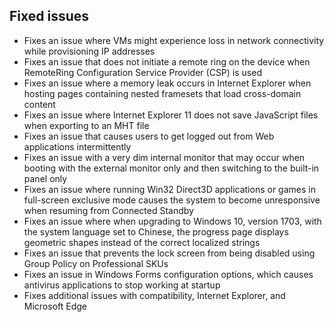 ## Fixed issues
- Fixes an issue where VMs might experience loss in network connectivity while provisioning IP addresses
- Fixes an issue that does not initiate a remote ring on the device when RemoteRing Configuration Service Provider (CSP) is used
- Fixes an issue where a memory leak occurs in Internet Explorer when hosting pages containing nested framesets that load cross-domain content
- Fixes an issue where Internet Explorer 11 does not save JavaScript files when exporting to an MHT file
- Fixes an issue that causes users to get logged out from Web applications intermittently
- Fixes an issue with a very dim internal monitor that may occur when booting with the external monitor only and then switching to the built-in panel only
- Fixes an issue where running Win32 Direct3D applications or games in full-screen exclusive mode causes the system to become unresponsive when resuming from Connected Standby
- Fixes an issue where when upgrading to Windows 10, version 1703, with the system language set to Chinese, the progress page displays geometric shapes instead of the correct localized strings
- Fixes an issue that prevents the lock screen from being disabled using Group Policy on Professional SKUs
- Fixes an issue in Windows Forms configuration options, which causes antivirus applications to stop working at startup
- Fixes additional issues with compatibility, Internet Explorer, and Microsoft Edge